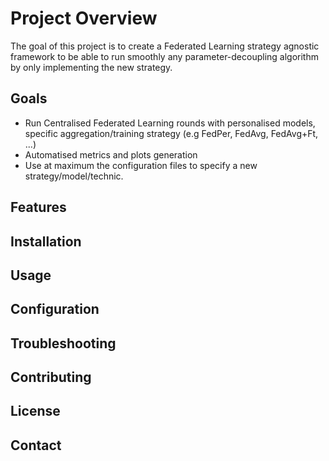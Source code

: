 # Project Overview
The goal of this project is to create a Federated Learning strategy agnostic framework to be able to run smoothly any parameter-decoupling algorithm by only implementing the new strategy.
## Goals
- Run Centralised Federated Learning rounds with personalised models, specific aggregation/training strategy (e.g FedPer, FedAvg, FedAvg+Ft, ...) 
- Automatised metrics and plots generation
- Use at maximum the configuration files to specify a new strategy/model/technic.
## Features

## Installation

## Usage

## Configuration

## Troubleshooting

## Contributing

## License

## Contact